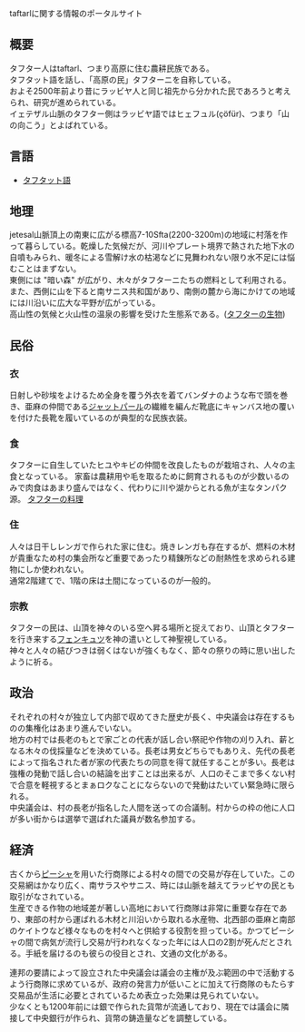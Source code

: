 taftarlに関する情報のポータルサイト

## 概要
タフター人はtaftarl、つまり高原に住む農耕民族である。  
タフタット語を話し、「高原の民」タフターニを自称している。  
およそ2500年前より昔にラッビヤ人と同じ祖先から分かれた民であろうと考えられ、研究が進められている。  
イェテザル山脈のタフター側はラッビヤ語ではヒェフュル(çöfür)、つまり「山の向こう」とよばれている。  

## 言語
- [タフタット語](taftat_lang.md)

## 地理
jetesal山脈頂上の南東に広がる標高7-10Sfta(2200-3200m)の地域に村落を作って暮らしている。乾燥した気候だが、河川やプレート境界で熱された地下水の自噴もみられ、暖冬による雪解け水の枯渇などに見舞われない限り水不足には悩むことはまずない。  
東側には "暗い森" が広がり、木々がタフターニたちの燃料として利用される。また、西側に山を下ると南サニス共和国があり、南側の麓から海にかけての地域には川沿いに広大な平野が広がっている。  
高山性の気候と火山性の温泉の影響を受けた生態系である。([タフターの生物](taftat_creature.md))

## 民俗
### 衣
日射しや砂埃をよけるため全身を覆う外衣を着てバンダナのような布で頭を巻き、亜麻の仲間である[ジャットパール](taftat_creature.md#ジャットパール-zhatparl)の繊維を編んだ靴底にキャンバス地の覆いを付けた長靴を履いているのが典型的な民族衣装。

### 食
タフターに自生していたヒユやキビの仲間を改良したものが栽培され、人々の主食となっている。
家畜は農耕用や毛を取るために飼育されるものが少数いるのみで肉食はあまり盛んではなく、代わりに川や湖からとれる魚が主なタンパク源。
[タフターの料理](taftat_food.md)

### 住
人々は日干しレンガで作られた家に住む。焼きレンガも存在するが、燃料の木材が貴重なため村の集会所など重要であったり精錬所などの耐熱性を求められる建物にしか使われない。  
通常2階建てで、1階の床は土間になっているのが一般的。

### 宗教
タフターの民は、山頂を神々のいる空へ昇る場所と捉えており、山頂とタフターを行き来する[フェンキュツ](taftat_creature.md#フェンキュツ-fenkjyts)を神の遣いとして神聖視している。  
神々と人々の結びつきは弱くはないが強くもなく、節々の祭りの時に思い出したように祈る。  

## 政治
それぞれの村々が独立して内部で収めてきた歴史が長く、中央議会は存在するものの集権化はあまり進んでいない。  
地方の村では長老のもとで家ごとの代表が話し合い祭祀や作物の刈り入れ、薪となる木々の伐採量などを決めている。長老は男女どちらでもありえ、先代の長老によって指名された者が家の代表たちの同意を得て就任することが多い。長老は強権の発動で話し合いの結論を出すことは出来るが、人口のそこまで多くない村で合意を軽視するとまぁロクなことにならないので発動はたいてい緊急時に限られる。  
中央議会は、村の長老が指名した人間を送っての合議制。村からの枠の他に人口が多い街からは選挙で選ばれた議員が数名参加する。  

## 経済
古くから[ピーシャ](taftat_creature.md#ピーシャ-pixarl)を用いた行商隊による村々の間での交易が存在していた。この交易網はかなり広く、南サラスやサニス、時には山脈を越えてラッビヤの民とも取引がなされている。  
生産できる作物の地域差が著しい高地において行商隊は非常に重要な存在であり、東部の村から運ばれる木材と川沿いから取れる水産物、北西部の亜麻と南部のケイトウなど様々なものを村々へと供給する役割を担っている。かつてピーシャの間で病気が流行し交易が行われなくなった年には人口の2割が死んだとされる。手紙を届けるのも彼らの役目とされ、文通の文化がある。  
  
連邦の要請によって設立された中央議会は議会の主権が及ぶ範囲の中で活動するよう行商隊に求めているが、政府の発言力が低いことに加えて行商隊のもたらす交易品が生活に必要とされているため表立った効果は見られていない。  
少なくとも1200年前には銀で作られた貨幣が流通しており、現在では議会に隣接して中央銀行が作られ、貨幣の鋳造量などを調整している。  
